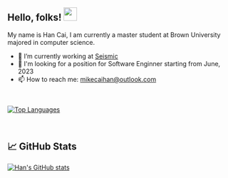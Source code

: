## Hello, folks! <img src="https://raw.githubusercontent.com/MartinHeinz/MartinHeinz/master/wave.gif" width="30px" height="30px" />

My name is Han Cai, I am currently a master student at Brown University majored in computer science. 
<br/>

- 🔭 I’m currently working at [Seismic](https://github.com/seismic)
- 📝 I'm looking for a position for Software Enginner starting from June, 2023
- 📫 How to reach me: mikecaihan@outlook.com

<br/>

[![Top Languages](https://github-readme-stats.vercel.app/api/top-langs/?username=HanCai98)](https://github.com/anuraghazra/github-readme-stats)

<br/>

## &#x1f4c8; GitHub Stats

[![Han's GitHub stats](https://github-readme-stats.vercel.app/api?username=HanCai98&count_private=true&show_icons=true&theme=tokyonight)](https://github.com/anuraghazra/github-readme-stats)
